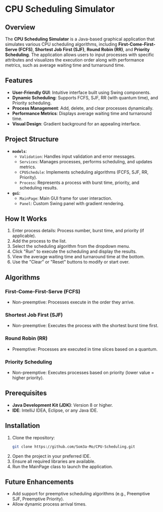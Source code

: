 # CPU Scheduling Simulator

## Overview
The **CPU Scheduling Simulator** is a Java-based graphical application that simulates various CPU scheduling algorithms, including **First-Come-First-Serve (FCFS)**, **Shortest Job First (SJF)**, **Round Robin (RR)**, and **Priority Scheduling**. The application allows users to input processes with specific attributes and visualizes the execution order along with performance metrics, such as average waiting time and turnaround time.

## Features
- **User-Friendly GUI**: Intuitive interface built using Swing components.
- **Dynamic Scheduling**: Supports FCFS, SJF, RR (with quantum time), and Priority scheduling.
- **Process Management**: Add, delete, and clear processes dynamically.
- **Performance Metrics**: Displays average waiting time and turnaround time.
- **Visual Design**: Gradient background for an appealing interface.

## Project Structure
- **`models`**:
    - `Validation`: Handles input validation and error messages.
    - `Services`: Manages processes, performs scheduling, and updates metrics.
    - `CPUSchedule`: Implements scheduling algorithms (FCFS, SJF, RR, Priority).
    - `Process`: Represents a process with burst time, priority, and scheduling results.
- **`gui`**:
    - `MainPage`: Main GUI frame for user interaction.
    - `Panel`: Custom Swing panel with gradient rendering.

## How It Works
1. Enter process details: Process number, burst time, and priority (if applicable).
2. Add the process to the list.
3. Select the scheduling algorithm from the dropdown menu.
4. Click "Run" to execute the scheduling and display the results.
5. View the average waiting time and turnaround time at the bottom.
6. Use the "Clear" or "Reset" buttons to modify or start over.

## Algorithms
### First-Come-First-Serve (FCFS)
- Non-preemptive: Processes execute in the order they arrive.

### Shortest Job First (SJF)
- Non-preemptive: Executes the process with the shortest burst time first.

### Round Robin (RR)
- Preemptive: Processes are executed in time slices based on a quantum.

### Priority Scheduling
- Non-preemptive: Executes processes based on priority (lower value = higher priority).

## Prerequisites
- **Java Development Kit (JDK)**: Version 8 or higher.
- **IDE**: IntelliJ IDEA, Eclipse, or any Java IDE.

## Installation
1. Clone the repository:
   ```bash
   git clone https://github.com/Som3a-Mo/CPU-Scheduling.git
   ```
2. Open the project in your preferred IDE.
3. Ensure all required libraries are available.
4. Run the MainPage class to launch the application.


## Future Enhancements
- Add support for preemptive scheduling algorithms (e.g., Preemptive SJF, Preemptive Priority).
- Allow dynamic process arrival times.
